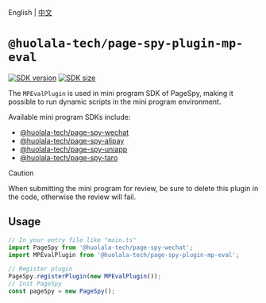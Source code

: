[npm-image]: https://img.shields.io/npm/v/@huolala-tech/page-spy-plugin-mp-eval?logo=npm&label=version
[npm-url]: https://www.npmjs.com/package/@huolala-tech/page-spy-plugin-mp-eval
[minified-image]: https://img.shields.io/bundlephobia/min/@huolala-tech/page-spy-plugin-mp-eval
[minified-url]: https://unpkg.com/browse/@huolala-tech/page-spy-plugin-mp-eval/dist/iife/index.min.js

English | [中文](./README_ZH.md)

# `@huolala-tech/page-spy-plugin-mp-eval`

[![SDK version][npm-image]][npm-url]
[![SDK size][minified-image]][minified-url]

The `MPEvalPlugin` is used in mini program SDK of PageSpy, making it possible to run dynamic scripts in the mini program environment.

Available mini program SDKs include:

- [@huolala-tech/page-spy-wechat](https://www.npmjs.com/package/@huolala-tech/page-spy-wechat)
- [@huolala-tech/page-spy-alipay](https://www.npmjs.com/package/@huolala-tech/page-spy-alipay)
- [@huolala-tech/page-spy-uniapp](https://www.npmjs.com/package/@huolala-tech/page-spy-uniapp)
- [@huolala-tech/page-spy-taro](https://www.npmjs.com/package/@huolala-tech/page-spy-taro)

> [!CAUTION]
> When submitting the mini program for review, be sure to delete this plugin in the code, otherwise the review will fail.

## Usage

```ts
// In your entry file like "main.ts"
import PageSpy from '@huolala-tech/page-spy-wechat';
import MPEvalPlugin from '@huolala-tech/page-spy-plugin-mp-eval';

// Register plugin
PageSpy.registerPlugin(new MPEvalPlugin());
// Init PageSpy
const pageSpy = new PageSpy();
```
